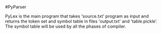 #PyParser

PyLex is the main program that takes 'source.txt' program as input and returns the token set and symbol table in files 'output.txt' and 'table.pickle'. The symbol table will be used by all the phases of compiler. 
